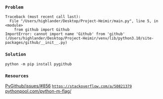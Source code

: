 ### `Problem`
```
Traceback (most recent call last):
  File "/Users/highlander/Desktop/Project-Heimir/main.py", line 5, in <module>
    from github import Github
ImportError: cannot import name 'Github' from 'github' (/Users/highlander/Desktop/Project-Heimir/venv/lib/python3.10/site-packages/github/__init__.py)
```

### `Solution`
```
python -m pip install pygithub
```

### `Resources`
[PyGithub/issues/#856](https://github.com/PyGithub/PyGithub/issues/856#issuecomment-421110639) [`https://stackoverflow.com/a/50821379`](https://stackoverflow.com/a/50821379) [pythonpool.com/python-m-flag/](https://www.pythonpool.com/python-m-flag/)
